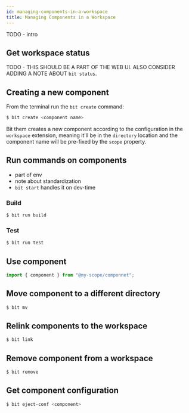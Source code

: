 ```yaml
---
id: managing-components-in-a-workspace
title: Managing Components in a Workspace
---
```


TODO - intro

## Get workspace status

TODO - THIS SHOULD BE A PART OF THE WEB UI. ALSO CONSIDER ADDING A NOTE ABOUT `bit status`.

## Creating a new component

From the terminal run the `bit create` command:

```sh
$ bit create <component name>
```

Bit them creates a new component according to the configuration in the `workspace` extension, meaning it'll be in the `directory` location and the component name will be pre-fixed by the `scope` property.

## Run commands on components

- part of env
- note about standardization
- `bit start` handles it on dev-time

### Build

```sh
$ bit run build
```

### Test

```sh
$ bit run test
```

## Use component

```typescript
import { component } from "@my-scope/componnet";
```

## Move component to a different directory

```sh
$ bit mv
```

## Relink components to the workspace

```sh
$ bit link
```

## Remove component from a workspace

```sh
$ bit remove
```

## Get component configuration

```sh
$ bit eject-conf <component>
```

